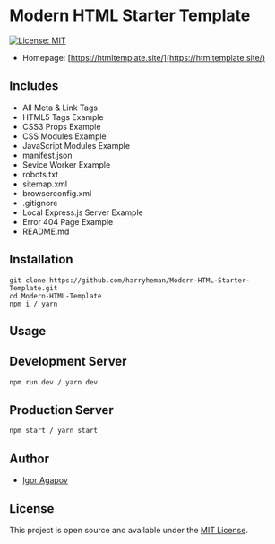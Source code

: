 # Modern HTML Starter Template

[![License: MIT](https://img.shields.io/badge/License-MIT-blue.svg)](https://opensource.org/licenses/MIT)

- Homepage: [https://htmltemplate.site/](https://htmltemplate.site/)

## Includes

- All Meta & Link Tags
- HTML5 Tags Example
- CSS3 Props Example
- CSS Modules Example
- JavaScript Modules Example
- manifest.json
- Sevice Worker Example
- robots.txt
- sitemap.xml
- browserconfig.xml
- .gitignore
- Local Express.js Server Example
- Error 404 Page Example
- README.md

## Installation

```
git clone https://github.com/harryheman/Modern-HTML-Starter-Template.git
cd Modern-HTML-Template
npm i / yarn
```

## Usage

## Development Server

```bash
npm run dev / yarn dev
```

## Production Server

```bash
npm start / yarn start
```

## Author

- [Igor Agapov](https://github.com/harryheman)

## License

This project is open source and available under the [MIT License](LICENSE).
